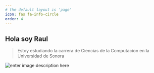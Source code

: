 ```yaml
---
# the default layout is 'page'
icon: fas fa-info-circle
order: 4
---
```


## Hola soy Raul

>Estoy estudiando la carrera de Ciencias de la Computacion en la Universidad de Sonora

![enter image description here](https://encrypted-tbn0.gstatic.com/images?q=tbn:ANd9GcQQDuwfneCIBByqsx1TSvSk9TUXZZdTFTvx052Wmi2Tw2_1pW4PnO8uJQRfh_mOal21rww&usqp=CAU)
